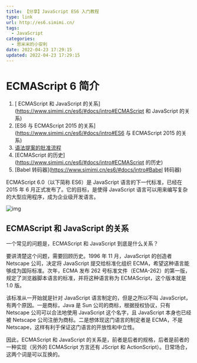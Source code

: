 ```yaml
---
title: 【分享】JavaScript ES6 入门教程
type: link
url: http://es6.simimi.cn/
tags:
  - JavaScript
categories:
  - 思米米的小安利
date: 2022-04-23 17:29:15
updated: 2022-04-23 17:29:15
---
```


# ECMAScript 6 简介

1. [ ECMAScript 和 JavaScript 的关系](https://www.simimi.cn/es6/#docs/intro#ECMAScript 和 JavaScript 的关系)
2. [ES6 与 ECMAScript 2015 的关系](https://www.simimi.cn/es6/#docs/intro#ES6 与 ECMAScript 2015 的关系)
3. [语法提案的批准流程](https://www.simimi.cn/es6/#docs/intro#语法提案的批准流程)
4. [ECMAScript 的历史](https://www.simimi.cn/es6/#docs/intro#ECMAScript 的历史)
5. [Babel 转码器](https://www.simimi.cn/es6/#docs/intro#Babel 转码器)

ECMAScript 6.0（以下简称 ES6）是 JavaScript 语言的下一代标准，已经在 2015 年 6 月正式发布了。它的目标，是使得 JavaScript 语言可以用来编写复杂的大型应用程序，成为企业级开发语言。

![img](https://www.simimi.cn/es6/images/cover-3rd.jpg)

## ECMAScript 和 JavaScript 的关系

一个常见的问题是，ECMAScript 和 JavaScript 到底是什么关系？

要讲清楚这个问题，需要回顾历史。1996 年 11 月，JavaScript 的创造者 Netscape 公司，决定将 JavaScript 提交给标准化组织 ECMA，希望这种语言能够成为国际标准。次年，ECMA 发布 262 号标准文件（ECMA-262）的第一版，规定了浏览器脚本语言的标准，并将这种语言称为 ECMAScript，这个版本就是 1.0 版。

该标准从一开始就是针对 JavaScript 语言制定的，但是之所以不叫 JavaScript，有两个原因。一是商标，Java 是 Sun 公司的商标，根据授权协议，只有 Netscape 公司可以合法地使用 JavaScript 这个名字，且 JavaScript 本身也已经被 Netscape 公司注册为商标。二是想体现这门语言的制定者是 ECMA，不是 Netscape，这样有利于保证这门语言的开放性和中立性。

因此，ECMAScript 和 JavaScript 的关系是，前者是后者的规格，后者是前者的一种实现（另外的 ECMAScript 方言还有 JScript 和 ActionScript）。日常场合，这两个词是可以互换的。

<!-- more -->
